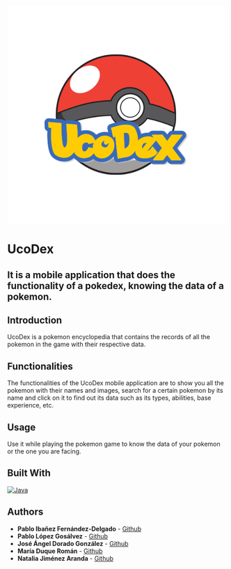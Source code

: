 <img src="https://github.com/Paiba01/UcoDex/blob/master/logo_ucoDex.png" alt="UcoDex">

# UcoDex

## It is a mobile application that does the functionality of a pokedex, knowing the data of a pokemon.

## Introduction

UcoDex is a pokemon encyclopedia that contains the records of all the pokemon in the game with their respective data.

## Functionalities

The functionalities of the UcoDex mobile application are to show you all the pokemon with their names and images, search for a certain pokemon by its name and click on it to find out its data such as its types, abilities, base experience, etc.

## Usage

Use it while playing the pokemon game to know the data of your pokemon or the one you are facing.

## Built With

[![Java](https://img.shields.io/badge/Java-D00000?style=for-the-badge&logo=java&logoColor=white)]()

## Authors

- **Pablo Ibañez Fernández-Delgado** - [Github](https://github.com/Paiba01)
- **Pablo López Gosálvez** - [Github](https://github.com/pabloccf)
- **José Ángel Dorado González** - [Github](https://github.com/Joselete77)
- **María Duque Román** - [Github](https://github.com/mariaduq)
- **Natalia Jiménez Aranda** - [Github](https://github.com/NataliaJimenez01)
